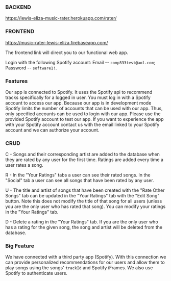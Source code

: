 ### BACKEND

https://lewis-eliza-music-rater.herokuapp.com/rater/

### FRONTEND

https://music-rater-lewis-eliza.firebaseapp.com/

The frontend link will direct you to our functional web app.

Login with the following Spotify account: Email -- `comp333test@aol.com`; Password -- `software1!`.

### Features

Our app is connected to Spotify. It uses the Spotify api to recommend tracks specifically for a logged in user. You must log in with a Spotify account to access our app. Because our app is in development mode Spotify limits the number of accounts that can be used with our app. Thus, only specified accounts can be used to login with our app. Please use the provided Spotify account to test our app. If you want to experience the app with your Spotify account contact us with the email linked to your Spotify account and we can authorize your account.

### CRUD

C - Songs and their corresponding artist are added to the database when they are rated by any user for the first time. Ratings are added every time a user rates a song.

R - In the "Your Ratings" tabs a user can see their rated songs. In the "Social" tab a user can see all songs that have been rated by any user.

U - The title and artist of songs that have been created with the "Rate Other Songs" tab can be updated in the "Your Ratings" tab with the "Edit Song" button. Note this does not modify the title of that song for all users (unless you are the only user who has rated that song). You can modify your ratings in the "Your Ratings" tab.

D - Delete a rating in the "Your Ratings" tab. If you are the only user who has a rating for the given song, the song and artist will be deleted from the database.

### Big Feature

We have connected with a third party app (Spotify). With this connection we can provide personalized recommendations for our users and allow them to play songs using the songs' `trackId` and Spotify iFrames. We also use Spotify to authenticate users.
